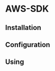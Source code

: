 AWS-SDK
=====================


Installation
-----------------


Configuration
-----------------


Using
-----------------